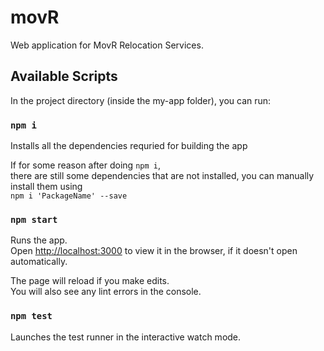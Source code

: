 # movR

Web application for MovR Relocation Services.

## Available Scripts

In the project directory (inside the my-app folder), you can run:

### `npm i`

Installs all the dependencies requried for building the app

If for some reason after doing `npm i`, <br>there are still some dependencies that are not installed, 
you can manually install them using
<br>`npm i 'PackageName' --save`

### `npm start`

Runs the app.<br />
Open [http://localhost:3000](http://localhost:3000) to view it in the browser, if it doesn't open automatically.

The page will reload if you make edits.<br />
You will also see any lint errors in the console.

### `npm test`

Launches the test runner in the interactive watch mode.<br />


